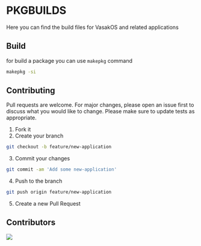 # PKGBUILDS

Here you can find the build files for VasakOS and related applications

## Build

for build a package you can use `makepkg` command

```bash
makepkg -si
```

## Contributing

Pull requests are welcome. For major changes, please open an issue first to discuss what you would like to change. Please make sure to update tests as appropriate.

1. Fork it
2. Create your branch

```bash
git checkout -b feature/new-application
```

3. Commit your changes 

```bash
git commit -am 'Add some new-application'
```

4. Push to the branch

```bash
git push origin feature/new-application
```

5. Create a new Pull Request

## Contributors

<a href="https://github.com/vasak-os/PKGBUILDS/graphs/contributors">
  <img src="https://contrib.rocks/image?repo=vasak-os/PKGBUILDS" />
</a>